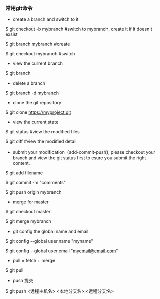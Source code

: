 ### 常用git命令 ###
+ create a branch and switch to it

$ git checkout -b mybranch  #switch to mybranch, create it if it doesn't exsist

$ git branch mybranch    #create

$ git checkout mybranch  #switch

+ view the current branch

$ git branch

+ delete a branch

$ git branch -d mybranch

+ clone the git repository

$ git clone https://myproject.git 

+ view the current state

$ git status #view the modified files 

$ git diff   #view the modified detail

+ submit your modification（add-commit-push), please checkout your branch and view the git status first to esure you submit the right content.

$ git add filename

$ git commit -m "comments"

$ git push origin mybranch

+ merge for master

$ git checkout master

$ git merge mybranch

+ git config the global name and email 

$ git config --global user.name "myname"

$ git config --global user.email "myemail@email.com"

- pull = fetch + merge

$ git pull

- push 提交

$ git push <远程主机名> <本地分支名>:<远程分支名>
